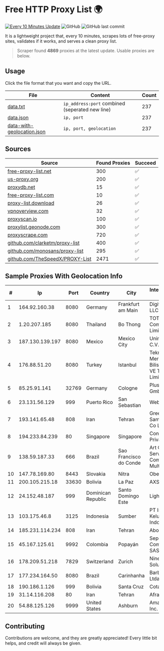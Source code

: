 
# Free HTTP Proxy List 🌍

[![Every 10 Minutes Update](https://github.com/mertguvencli/http-proxy-list/actions/workflows/main.yml/badge.svg?branch=main)](https://github.com/mertguvencli/http-proxy-list/actions/workflows/main.yml)
![GitHub](https://img.shields.io/github/license/mertguvencli/http-proxy-list)
![GitHub last commit](https://img.shields.io/github/last-commit/mertguvencli/http-proxy-list)

It is a lightweight project that, every 10 minutes, scrapes lots of free-proxy sites, validates if it works, and serves a clean proxy list.


> Scraper found **4869** proxies at the latest update. Usable proxies are below.

## Usage

Click the file format that you want and copy the URL.


|File|Content|Count|
|----|-------|-----|
|[data.txt](https://raw.githubusercontent.com/mertguvencli/http-proxy-list/main/proxy-list/data.txt)|`ip_address:port` combined (seperated new line)|237|
|[data.json](https://raw.githubusercontent.com/mertguvencli/http-proxy-list/main/proxy-list/data.json)|`ip, port`|237|
|[data-with-geolocation.json](https://raw.githubusercontent.com/mertguvencli/http-proxy-list/main/proxy-list/data-with-geolocation.json)|`ip, port, geolocation`|237|

## Sources

|Source|Found Proxies|Succeed|
|------|-------------|-------|
|[free-proxy-list.net](https://free-proxy-list.net)|300|✅|
|[us-proxy.org](https://www.us-proxy.org)|200|✅|
|[proxydb.net](http://proxydb.net)|15|✅|
|[free-proxy-list.com](https://free-proxy-list.com/?page=&port=&type%5B%5D=http&type%5B%5D=https&up_time=0&search=Search)|10|✅|
|[proxy-list.download](https://www.proxy-list.download/HTTP)|26|✅|
|[vpnoverview.com](https://vpnoverview.com/privacy/anonymous-browsing/free-proxy-servers)|32|✅|
|[proxyscan.io](https://www.proxyscan.io)|100|✅|
|[proxylist.geonode.com](https://proxylist.geonode.com/api/proxy-list?limit=300&page=1&sort_by=lastChecked&sort_type=desc&protocols=http,https)|300|✅|
|[proxyscrape.com](https://api.proxyscrape.com/v2/?request=displayproxies&protocol=http&timeout=10000&country=all&ssl=all&anonymity=all)|720|✅|
|[github.com/clarketm/proxy-list](https://raw.githubusercontent.com/clarketm/proxy-list/master/proxy-list-raw.txt)|400|✅|
|[github.com/monosans/proxy-list](https://raw.githubusercontent.com/monosans/proxy-list/main/proxies/http.txt)|295|✅|
|[github.com/TheSpeedX/PROXY-List](https://raw.githubusercontent.com/TheSpeedX/PROXY-List/master/http.txt)|2471|✅|


## Sample Proxies With Geolocation Info

|#|Ip|Port|Country|City|Internet Service Provider|
|-|--|----|-------|----|-------------------------|
|1|164.92.160.38|8080|Germany|Frankfurt am Main|DigitalOcean, LLC|
|2|1.20.207.185|8080|Thailand|Bo Thong|TOT Public Company Limited|
|3|187.130.139.197|8080|Mexico|Mexico City|Uninet S.A. de C.V.|
|4|176.88.51.20|8080|Turkey|Istanbul|Teknofirst Veri Merkezi Yazilim Bilisim Sanayi VE Ticaret Limited Sirketi|
|5|85.25.91.141|32769|Germany|Cologne|PlusServer GmbH|
|6|23.131.56.129|999|Puerto Rico|San Sebastian|Webiffi LLC|
|7|193.141.65.48|808|Iran|Tehran|Green Web Samaneh Novin Co Ltd|
|8|194.233.84.239|80|Singapore|Singapore|Contabo Asia Private Limited|
|9|138.59.187.33|666|Brazil|Sao Francisco do Conde|Art Compus Serviços de Comunicação Multimídia Ltd|
|10|147.78.169.80|8443|Slovakia|Nitra|Obecne siete|
|11|200.105.215.18|33630|Bolivia|La Paz|AXS Bolivia S. A.|
|12|24.152.48.187|999|Dominican Republic|Santo Domingo Este|Lightwave S.R.L|
|13|103.175.46.8|3125|Indonesia|Sumber|PT Internet Keluarga Indonesia|
|14|185.231.114.234|808|Iran|Tehran|Abolfazl-Shirdel|
|15|45.167.125.61|9992|Colombia|Popayán|Sepcom Comunicaciones SAS|
|16|178.209.51.218|7829|Switzerland|Zurich|Nine Internet Solutions AG|
|17|177.234.164.50|8080|Brazil|Carinhanha|Barbosa & Costa Ltda|
|18|190.186.1.126|999|Bolivia|Santa Cruz|Cotas Ltda.|
|19|31.14.116.208|80|Iran|Tehran|Afranet Co|
|20|54.88.125.126|9999|United States|Ashburn|Amazon.com, Inc.|



## Contributing

Contributions are welcome, and they are greatly appreciated! Every
little bit helps, and credit will always be given.

